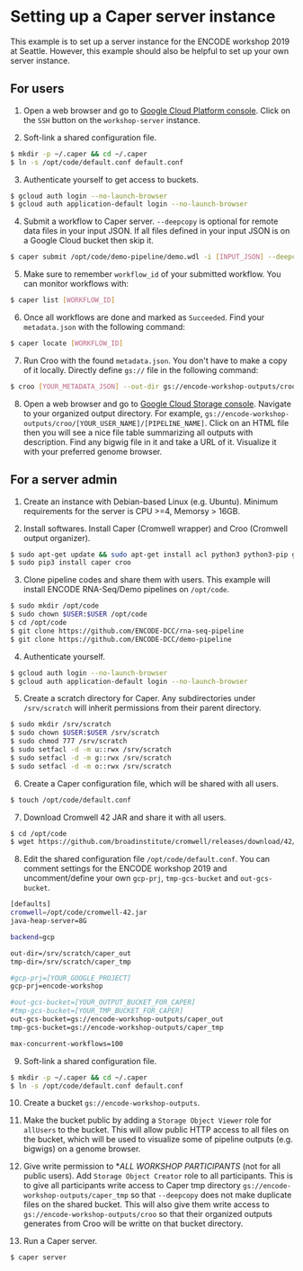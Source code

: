 # Setting up a Caper server instance

This example is to set up a server instance for the ENCODE workshop 2019 at Seattle. However, this example should also be helpful to set up your own server instance.

## For users

1. Open a web browser and go to [Google Cloud Platform console](https://console.cloud.google.com/compute/instances?project=encode-workshop&instancessize=50). Click on the `SSH` button on the `workshop-server` instance.

2. Soft-link a shared configuration file.
```bash
$ mkdir -p ~/.caper && cd ~/.caper
$ ln -s /opt/code/default.conf default.conf
```

3. Authenticate yourself to get access to buckets.
```bash
$ gcloud auth login --no-launch-browser
$ gcloud auth application-default login --no-launch-browser
```

4. Submit a workflow to Caper server. `--deepcopy` is optional for remote data files in your input JSON. If all files defined in your input JSON is on a Google Cloud bucket then skip it.
```bash
$ caper submit /opt/code/demo-pipeline/demo.wdl -i [INPUT_JSON] --deepcopy
```

5. Make sure to remember `workflow_id` of your submitted workflow. You can monitor workflows with:
```bash
$ caper list [WORKFLOW_ID]
```

6. Once all workflows are done and marked as `Succeeded`. Find your `metadata.json` with the following command:
```bash
$ caper locate [WORKFLOW_ID]
```

7. Run Croo with the found `metadata.json`. You don't have to make a copy of it locally. Directly define `gs://` file in the following command:
```bash
$ croo [YOUR_METADATA_JSON] --out-dir gs://encode-workshop-outputs/croo/$USER/[PIPELINE_NAME]
```

8. Open a web browser and go to [Google Cloud Storage console](https://console.cloud.google.com/storage/browser/encode-workshop-outputs/croo/?project=encode-workshop&folder=true&organizationId=true). Navigate to your organized output directory. For example, `gs://encode-workshop-outputs/croo/[YOUR_USER_NAME]/[PIPELINE_NAME]`. Click on an HTML file then you will see a nice file table summarizing all outputs with description. Find any bigwig file in it and take a URL of it. Visualize it with your preferred genome browser.


## For a server admin

1. Create an instance with Debian-based Linux (e.g. Ubuntu). Minimum requirements for the server is CPU >=4, Memorsy > 16GB.

2. Install softwares. Install Caper (Cromwell wrapper) and Croo (Cromwell output organizer).
```bash
$ sudo apt-get update && sudo apt-get install acl python3 python3-pip git wget curl htop
$ sudo pip3 install caper croo
```

3. Clone pipeline codes and share them with users. This example will install ENCODE RNA-Seq/Demo pipelines on `/opt/code`.
```bash
$ sudo mkdir /opt/code
$ sudo chown $USER:$USER /opt/code
$ cd /opt/code
$ git clone https://github.com/ENCODE-DCC/rna-seq-pipeline
$ git clone https://github.com/ENCODE-DCC/demo-pipeline
```

4. Authenticate yourself.
```bash
$ gcloud auth login --no-launch-browser
$ gcloud auth application-default login --no-launch-browser
```

5. Create a scratch directory for Caper. Any subdirectories under `/srv/scratch` will inherit permissions from their parent directory.
```bash
$ sudo mkdir /srv/scratch
$ sudo chown $USER:$USER /srv/scratch
$ sudo chmod 777 /srv/scratch
$ sudo setfacl -d -m u::rwx /srv/scratch
$ sudo setfacl -d -m g::rwx /srv/scratch
$ sudo setfacl -d -m o::rwx /srv/scratch
```

6. Create a Caper configuration file, which will be shared with all users.
```bash
$ touch /opt/code/default.conf
```

7. Download Cromwell 42 JAR and share it with all users.
```bash
$ cd /opt/code
$ wget https://github.com/broadinstitute/cromwell/releases/download/42/cromwell-42.jar
```

8. Edit the shared configuration file `/opt/code/default.conf`. You can comment settings for the ENCODE workshop 2019 and uncomment/define your own `gcp-prj`, `tmp-gcs-bucket` and `out-gcs-bucket`.
```bash
[defaults]
cromwell=/opt/code/cromwell-42.jar
java-heap-server=8G

backend=gcp

out-dir=/srv/scratch/caper_out
tmp-dir=/srv/scratch/caper_tmp

#gcp-prj=[YOUR_GOOGLE_PROJECT]
gcp-prj=encode-workshop

#out-gcs-bucket=[YOUR_OUTPUT_BUCKET_FOR_CAPER]
#tmp-gcs-bucket=[YOUR_TMP_BUCKET_FOR_CAPER]
out-gcs-bucket=gs://encode-workshop-outputs/caper_out
tmp-gcs-bucket=gs://encode-workshop-outputs/caper_tmp

max-concurrent-workflows=100
```

9. Soft-link a shared configuration file.
```bash
$ mkdir -p ~/.caper && cd ~/.caper
$ ln -s /opt/code/default.conf default.conf
```

10. Create a bucket `gs://encode-workshop-outputs`.

11. Make the bucket public by adding a `Storage Object Viewer` role for `allUsers` to the bucket. This will allow public HTTP access to all files on the bucket, which will be used to visualize some of pipeline outputs (e.g. bigwigs) on a genome browser.

12. Give write permission to **ALL WORKSHOP PARTICIPANTS* (not for all public users). Add `Storage Object Creator` role to all participants. This is to give all participants write access to Caper tmp directory `gs://encode-workshop-outputs/caper_tmp` so that `--deepcopy` does not make duplicate files on the shared bucket. This will also give them write access to `gs://encode-workshop-outputs/croo` so that their organized outputs generates from Croo will be writte on that bucket directory.

13. Run a Caper server.
```bash
$ caper server
```
